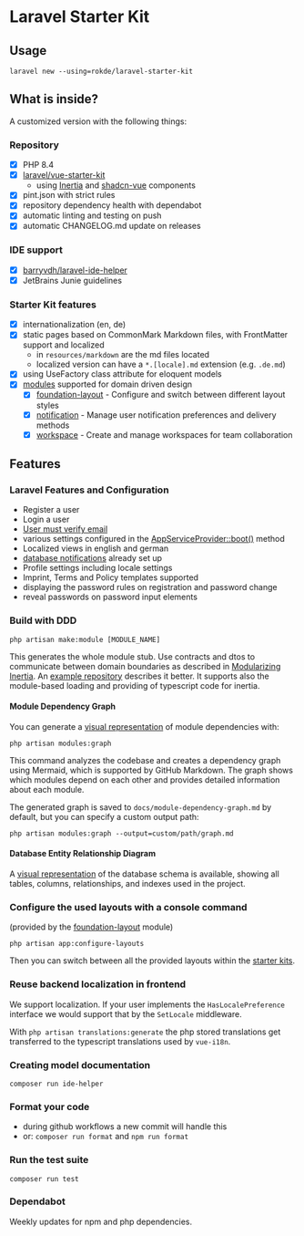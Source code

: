 # Laravel Starter Kit

## Usage

`laravel new --using=rokde/laravel-starter-kit`

## What is inside?

A customized version with the following things:

### Repository
- [x] PHP 8.4
- [x] [laravel/vue-starter-kit](https://github.com/laravel/vue-starter-kit)
  - using [Inertia](https://inertiajs.com/) and [shadcn-vue](https://www.shadcn-vue.com/) components
- [x] pint.json with strict rules
- [x] repository dependency health with dependabot
- [x] automatic linting and testing on push
- [x] automatic CHANGELOG.md update on releases

### IDE support

- [x] [barryvdh/laravel-ide-helper](https://github.com/barryvdh/laravel-ide-helper)
- [x] JetBrains Junie guidelines

### Starter Kit features

- [x] internationalization (en, de)
- [x] static pages based on CommonMark Markdown files, with FrontMatter support and localized
  - in `resources/markdown` are the md files located
  - localized version can have a `*.[locale].md` extension (e.g. `.de.md`)
- [x] using UseFactory class attribute for eloquent models
- [x] [modules](https://github.com/InterNACHI/modular) supported for domain driven design
  - [x] [foundation-layout](app-modules/foundation-layout/README.md) - Configure and switch between different layout styles
  - [x] [notification](app-modules/notification/README.md) - Manage user notification preferences and delivery methods
  - [x] [workspace](app-modules/workspace/README.md) - Create and manage workspaces for team collaboration

## Features

### Laravel Features and Configuration

- Register a user
- Login a user
- [User must verify email](https://laravel.com/docs/verification#model-preparation)
- various settings configured in the [AppServiceProvider::boot()](./blob/main/app/Providers/AppServiceProvider.php#L20) method
- Localized views in english and german
- [database notifications](https://laravel.com/docs/notifications#database-prerequisites) already set up
- Profile settings including locale settings
- Imprint, Terms and Policy templates supported
- displaying the password rules on registration and password change
- reveal passwords on password input elements

### Build with DDD

`php artisan make:module [MODULE_NAME]`

This generates the whole module stub. Use contracts and dtos to communicate between domain boundaries as described in [Modularizing Inertia](https://pacific-nymphea-e41.notion.site/Modularizing-Inertia-Laracon-India-2025-1a6320a6974e8014b91ec08cc6b79c4e). An [example repository](https://github.com/avosalmon/artisan-airlines) describes it better. It supports also the module-based loading and providing of typescript code for inertia.

#### Module Dependency Graph

You can generate a [visual representation](docs/module-dependency-graph.md) of module dependencies with:

`php artisan modules:graph`

This command analyzes the codebase and creates a dependency graph using Mermaid, which is supported by GitHub Markdown. The graph shows which modules depend on each other and provides detailed information about each module.

The generated graph is saved to `docs/module-dependency-graph.md` by default, but you can specify a custom output path:

`php artisan modules:graph --output=custom/path/graph.md`

#### Database Entity Relationship Diagram

A [visual representation](docs/database-entity-relationship-diagram.md) of the database schema is available, showing all tables, columns, relationships, and indexes used in the project.

### Configure the used layouts with a console command

(provided by the [foundation-layout](app-modules/foundation-layout/README.md) module)

`php artisan app:configure-layouts`

Then you can switch between all the provided layouts within the [starter kits](https://laravel.com/docs/starter-kits#vue-available-layouts).

### Reuse backend localization in frontend

We support localization. If your user implements the `HasLocalePreference` interface we would support that by the `SetLocale` middleware.

With `php artisan translations:generate` the php stored translations get transferred to the typescript translations used by `vue-i18n`.

### Creating model documentation

`composer run ide-helper`

### Format your code

- during github workflows a new commit will handle this
- or: `composer run format` and `npm run format`

### Run the test suite

`composer run test`

### Dependabot

Weekly updates for npm and php dependencies.
